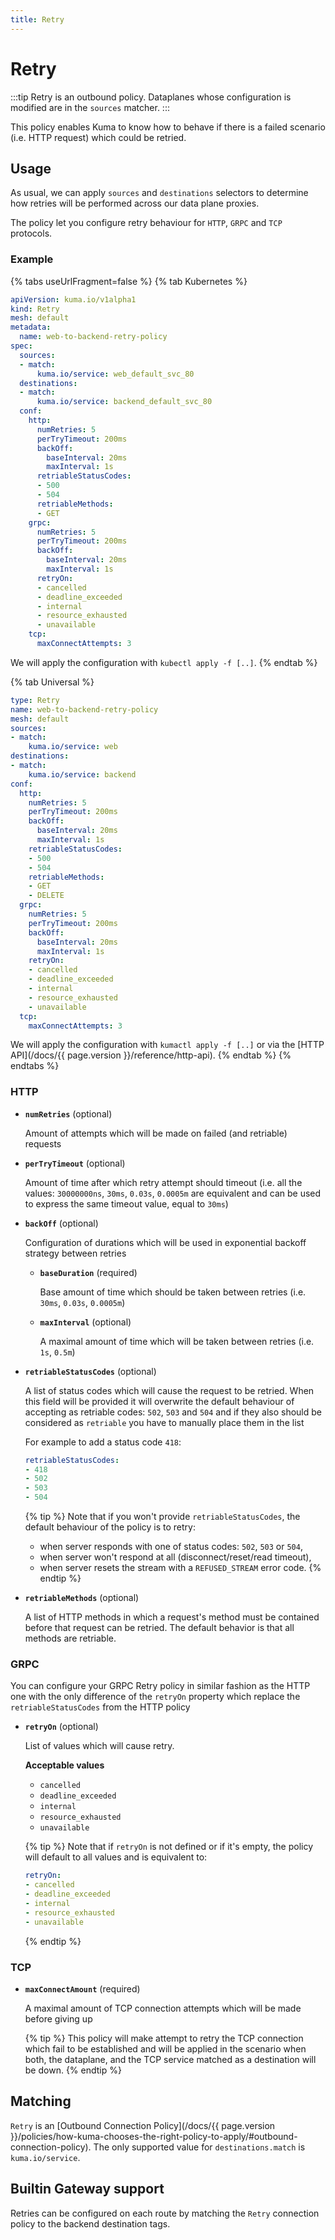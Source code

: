 ```yaml
---
title: Retry
---
```

# Retry

:::tip
Retry is an outbound policy. Dataplanes whose configuration is modified are in the `sources` matcher.
:::

This policy enables Kuma to know how to behave if there is a failed scenario (i.e. HTTP request) which could be retried.

## Usage

As usual, we can apply `sources` and `destinations` selectors to determine how retries will be performed across our data plane proxies.

The policy let you configure retry behaviour for `HTTP`, `GRPC` and `TCP` protocols.

### Example

{% tabs useUrlFragment=false %}
{% tab Kubernetes %}
```yaml
apiVersion: kuma.io/v1alpha1
kind: Retry
mesh: default
metadata:
  name: web-to-backend-retry-policy
spec:
  sources:
  - match:
      kuma.io/service: web_default_svc_80
  destinations:
  - match:
      kuma.io/service: backend_default_svc_80
  conf:
    http:
      numRetries: 5
      perTryTimeout: 200ms
      backOff:
        baseInterval: 20ms
        maxInterval: 1s
      retriableStatusCodes:
      - 500
      - 504
      retriableMethods:
      - GET
    grpc:
      numRetries: 5
      perTryTimeout: 200ms
      backOff:
        baseInterval: 20ms
        maxInterval: 1s
      retryOn:
      - cancelled
      - deadline_exceeded
      - internal
      - resource_exhausted
      - unavailable
    tcp:
      maxConnectAttempts: 3
```
We will apply the configuration with `kubectl apply -f [..]`.
{% endtab %}

{% tab Universal %}
```yaml
type: Retry
name: web-to-backend-retry-policy
mesh: default
sources:
- match:
    kuma.io/service: web
destinations:
- match:
    kuma.io/service: backend
conf:
  http:
    numRetries: 5
    perTryTimeout: 200ms
    backOff:
      baseInterval: 20ms
      maxInterval: 1s
    retriableStatusCodes:
    - 500
    - 504
    retriableMethods:
    - GET
    - DELETE
  grpc:
    numRetries: 5
    perTryTimeout: 200ms
    backOff:
      baseInterval: 20ms
      maxInterval: 1s
    retryOn:
    - cancelled
    - deadline_exceeded
    - internal
    - resource_exhausted
    - unavailable
  tcp:
    maxConnectAttempts: 3
```

We will apply the configuration with `kumactl apply -f [..]` or via the [HTTP API](/docs/{{ page.version }}/reference/http-api).
{% endtab %}
{% endtabs %}


### HTTP

- **`numRetries`** (optional)

  Amount of attempts which will be made on failed (and retriable) requests

- **`perTryTimeout`** (optional)

  Amount of time after which retry attempt should timeout (i.e. all the values: `30000000ns`, `30ms`, `0.03s`, `0.0005m` are equivalent and can be used to express the same timeout value, equal to `30ms`)

- **`backOff`** (optional)

  Configuration of durations which will be used in exponential backoff strategy between retries

  - **`baseDuration`** (required)

    Base amount of time which should be taken between retries (i.e. `30ms`, `0.03s`, `0.0005m`)

  - **`maxInterval`** (optional)

    A maximal amount of time which will be taken between retries  (i.e. `1s`, `0.5m`)

- **`retriableStatusCodes`** (optional)

  A list of status codes which will cause the request to be retried. When this field will be provided it will overwrite the default behaviour of accepting as retriable codes: `502`, `503` and `504` and if they also should be considered as `retriable` you have to manually place them in the list

  For example to add a status code `418`:
  ```yaml
  retriableStatusCodes:
  - 418
  - 502
  - 503
  - 504
  ```

  {% tip %}
  Note that if you won't provide `retriableStatusCodes`, the default behaviour of the policy is to retry:
  - when server responds with one of status codes: `502`, `503` or `504`,
  - when server won't respond at all (disconnect/reset/read timeout),
  - when server resets the stream with a `REFUSED_STREAM` error code.
  {% endtip %}
- **`retriableMethods`** (optional)

  A list of HTTP methods in which a request's method must be contained before that request can be retried. The default behavior is that all methods are retriable.


### GRPC

You can configure your GRPC Retry policy in similar fashion as the HTTP one with the only difference of the `retryOn` property which replace the `retriableStatusCodes` from the HTTP policy

- **`retryOn`** (optional)

  List of values which will cause retry.

  **Acceptable values**

  - `cancelled`
  - `deadline_exceeded`
  - `internal`
  - `resource_exhausted`
  - `unavailable`

  {% tip %}
  Note that if `retryOn` is not defined or if it's empty, the policy will default to all values and is equivalent to:

  ```yaml
  retryOn:
  - cancelled
  - deadline_exceeded
  - internal
  - resource_exhausted
  - unavailable
  ```
  {% endtip %}

### TCP

- **`maxConnectAmount`** (required)

  A maximal amount of TCP connection attempts which will be made before giving up

  {% tip %}
  This policy will make attempt to retry the TCP connection which fail to be established and will be applied in the scenario when both, the dataplane, and the TCP service matched as a destination will be down.
  {% endtip %}

## Matching

`Retry` is an [Outbound Connection Policy](/docs/{{ page.version }}/policies/how-kuma-chooses-the-right-policy-to-apply/#outbound-connection-policy).
The only supported value for `destinations.match` is `kuma.io/service`.

## Builtin Gateway support

Retries can be configured on each route by matching the `Retry` connection policy to the backend destination tags.
